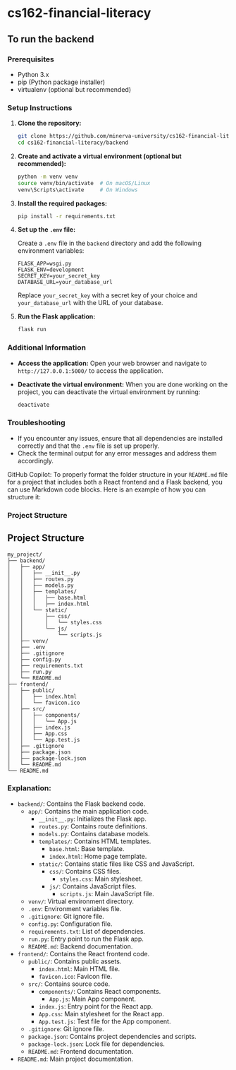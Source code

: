 # cs162-financial-literacy

## To run the backend

### Prerequisites

- Python 3.x
- pip (Python package installer)
- virtualenv (optional but recommended)

### Setup Instructions

1. **Clone the repository:**

   ```sh
   git clone https://github.com/minerva-university/cs162-financial-literacy.git
   cd cs162-financial-literacy/backend
   ```

2. **Create and activate a virtual environment (optional but recommended):**

   ```sh
   python -m venv venv
   source venv/bin/activate  # On macOS/Linux
   venv\Scripts\activate     # On Windows
   ```

3. **Install the required packages:**

   ```sh
   pip install -r requirements.txt
   ```

4. **Set up the `.env` file:**

   Create a `.env` file in the `backend` directory and add the following environment variables:

   ```env
   FLASK_APP=wsgi.py
   FLASK_ENV=development
   SECRET_KEY=your_secret_key
   DATABASE_URL=your_database_url
   ```

   Replace `your_secret_key` with a secret key of your choice and `your_database_url` with the URL of your database.

5. **Run the Flask application:**

   ```sh
   flask run
   ```

### Additional Information

- **Access the application:**
  Open your web browser and navigate to `http://127.0.0.1:5000/` to access the application.

- **Deactivate the virtual environment:**
  When you are done working on the project, you can deactivate the virtual environment by running:

  ```sh
  deactivate
  ```

### Troubleshooting

- If you encounter any issues, ensure that all dependencies are installed correctly and that the `.env` file is set up properly.
- Check the terminal output for any error messages and address them accordingly.

GitHub Copilot: To properly format the folder structure in your `README.md` file for a project that includes both a React frontend and a Flask backend, you can use Markdown code blocks. Here is an example of how you can structure it:

### Project Structure


## Project Structure

```plaintext
my_project/
├── backend/
│   ├── app/
│   │   ├── __init__.py
│   │   ├── routes.py
│   │   ├── models.py
│   │   ├── templates/
│   │   │   ├── base.html
│   │   │   ├── index.html
│   │   └── static/
│   │       ├── css/
│   │       │   └── styles.css
│   │       └── js/
│   │           └── scripts.js
│   ├── venv/
│   ├── .env
│   ├── .gitignore
│   ├── config.py
│   ├── requirements.txt
│   ├── run.py
│   └── README.md
├── frontend/
│   ├── public/
│   │   ├── index.html
│   │   └── favicon.ico
│   ├── src/
│   │   ├── components/
│   │   │   └── App.js
│   │   ├── index.js
│   │   ├── App.css
│   │   └── App.test.js
│   ├── .gitignore
│   ├── package.json
│   ├── package-lock.json
│   └── README.md
└── README.md
```

### Explanation:

- `backend/`: Contains the Flask backend code.
  - `app/`: Contains the main application code.
    - `__init__.py`: Initializes the Flask app.
    - `routes.py`: Contains route definitions.
    - `models.py`: Contains database models.
    - `templates/`: Contains HTML templates.
      - `base.html`: Base template.
      - `index.html`: Home page template.
    - `static/`: Contains static files like CSS and JavaScript.
      - `css/`: Contains CSS files.
        - `styles.css`: Main stylesheet.
      - `js/`: Contains JavaScript files.
        - `scripts.js`: Main JavaScript file.
  - `venv/`: Virtual environment directory.
  - `.env`: Environment variables file.
  - `.gitignore`: Git ignore file.
  - `config.py`: Configuration file.
  - `requirements.txt`: List of dependencies.
  - `run.py`: Entry point to run the Flask app.
  - `README.md`: Backend documentation.
- `frontend/`: Contains the React frontend code.
  - `public/`: Contains public assets.
    - `index.html`: Main HTML file.
    - `favicon.ico`: Favicon file.
  - `src/`: Contains source code.
    - `components/`: Contains React components.
      - `App.js`: Main App component.
    - `index.js`: Entry point for the React app.
    - `App.css`: Main stylesheet for the React app.
    - `App.test.js`: Test file for the App component.
  - `.gitignore`: Git ignore file.
  - `package.json`: Contains project dependencies and scripts.
  - `package-lock.json`: Lock file for dependencies.
  - `README.md`: Frontend documentation.
- `README.md`: Main project documentation.
